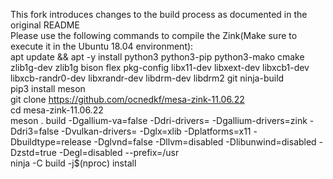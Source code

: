 This fork introduces changes to the build process as documented in the original README 
<br>
Please use the following commands to compile the Zink(Make sure to execute it in the Ubuntu 18.04 environment):​
<br>
apt update && apt -y install python3 python3-pip python3-mako cmake zlib1g-dev zlib1g bison flex pkg-config libx11-dev libxext-dev libxcb1-dev libxcb-randr0-dev libxrandr-dev libdrm-dev libdrm2 git ninja-build
<br>
pip3 install meson
<br>
git clone https://github.com/ocnedkf/mesa-zink-11.06.22
<br>
cd mesa-zink-11.06.22
<br>
meson . build -Dgallium-va=false -Ddri-drivers= -Dgallium-drivers=zink -Ddri3=false -Dvulkan-drivers= -Dglx=xlib -Dplatforms=x11 -Dbuildtype=release -Dglvnd=false -Dllvm=disabled -Dlibunwind=disabled -Dzstd=true -Degl=disabled --prefix=/usr
<br>
ninja -C build -j$(nproc) install
